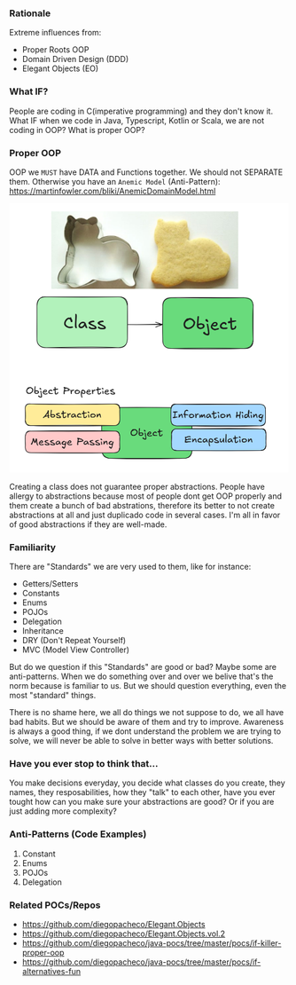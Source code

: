 ### Rationale

Extreme influences from:
* Proper Roots OOP
* Domain Driven Design (DDD)
* Elegant Objects (EO)

### What IF?

People are coding in C(imperative programming) and they don't know it.
What IF when we code in Java, Typescript, Kotlin or Scala, we are not coding in OOP? What is proper OOP?

### Proper OOP

OOP we `MUST` have DATA and Functions together. We should not SEPARATE them. Otherwise you have an `Anemic Model` (Anti-Pattern): https://martinfowler.com/bliki/AnemicDomainModel.html

<img src="OOP-Sumary.png" />

Creating a class does not guarantee proper abstractions. People have allergy to abstractions because most of people dont get OOP properly and them create a bunch of bad abstrations, therefore its better to not create abstractions at all and just duplicado code in several cases.
I'm all in favor of good abstractions if they are well-made.

### Familiarity

There are "Standards" we are very used to them, like for instance:
* Getters/Setters
* Constants
* Enums
* POJOs
* Delegation
* Inheritance
* DRY (Don't Repeat Yourself)
* MVC (Model View Controller)

But do we question if this "Standards" are good or bad? Maybe some are anti-patterns. 
When we do something over and over we belive that's the norm because is familiar to us. But we should question everything, even the most "standard" things.

There is no shame here, we all do things we not suppose to do, we all have bad habits. But we should be aware of them and try to improve. Awareness is always a good thing, if we dont understand the problem we are trying to solve, we will never be able to solve in better ways with better solutions.

### Have you ever stop to think that...

You make decisions everyday, you decide what classes do you create, they names, they resposabilities, how they "talk" to each other, have you ever tought how can you make sure your abstractions are good? Or if you are just adding more complexity?

### Anti-Patterns (Code Examples)

1. Constant
2. Enums
3. POJOs
4. Delegation

### Related POCs/Repos

* https://github.com/diegopacheco/Elegant.Objects
* https://github.com/diegopacheco/Elegant.Objects.vol.2
* https://github.com/diegopacheco/java-pocs/tree/master/pocs/if-killer-proper-oop
* https://github.com/diegopacheco/java-pocs/tree/master/pocs/if-alternatives-fun
